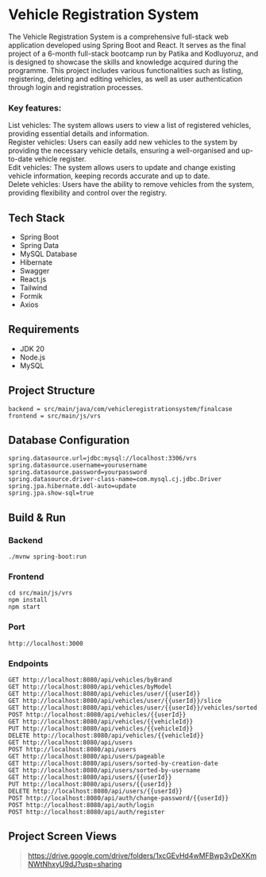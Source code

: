 # Vehicle Registration System
The Vehicle Registration System is a comprehensive full-stack web application developed using Spring Boot and React. It serves as the final project of a 6-month full-stack bootcamp run by Patika and Kodluyoruz, and is designed to showcase the skills and knowledge acquired during the programme. This project includes various functionalities such as listing, registering, deleting and editing vehicles, as well as user authentication through login and registration processes.

### Key features:
List vehicles: The system allows users to view a list of registered vehicles, providing essential details and information.  
Register vehicles: Users can easily add new vehicles to the system by providing the necessary vehicle details, ensuring a well-organised and up-to-date vehicle register.  
Edit vehicles: The system allows users to update and change existing vehicle information, keeping records accurate and up to date.  
Delete vehicles: Users have the ability to remove vehicles from the system, providing flexibility and control over the registry.

## Tech Stack
- Spring Boot
- Spring Data
- MySQL Database
- Hibernate
- Swagger
- React.js
- Tailwind
- Formik
- Axios

## Requirements
- JDK 20
- Node.js
- MySQL

## Project Structure

```
backend = src/main/java/com/vehicleregistrationsystem/finalcase  
frontend = src/main/js/vrs
```

## Database Configuration
```
spring.datasource.url=jdbc:mysql://localhost:3306/vrs
spring.datasource.username=yourusername
spring.datasource.password=yourpassword
spring.datasource.driver-class-name=com.mysql.cj.jdbc.Driver
spring.jpa.hibernate.ddl-auto=update
spring.jpa.show-sql=true
```

## Build & Run
### Backend
```
./mvnw spring-boot:run
```
### Frontend
```
cd src/main/js/vrs
npm install
npm start
```

### Port
```
http://localhost:3000
```

### Endpoints
```
GET http://localhost:8080/api/vehicles/byBrand
GET http://localhost:8080/api/vehicles/byModel
GET http://localhost:8080/api/vehicles/user/{{userId}}
GET http://localhost:8080/api/vehicles/user/{{userId}}/slice
GET http://localhost:8080/api/vehicles/user/{{userId}}/vehicles/sorted
POST http://localhost:8080/api/vehicles/{{userId}}
GET http://localhost:8080/api/vehicles/{{vehicleId}}
PUT http://localhost:8080/api/vehicles/{{vehicleId}}
DELETE http://localhost:8080/api/vehicles/{{vehicleId}}
GET http://localhost:8080/api/users
POST http://localhost:8080/api/users
GET http://localhost:8080/api/users/pageable
GET http://localhost:8080/api/users/sorted-by-creation-date
GET http://localhost:8080/api/users/sorted-by-username
GET http://localhost:8080/api/users/{{userId}}
PUT http://localhost:8080/api/users/{{userId}}
DELETE http://localhost:8080/api/users/{{userId}}
POST http://localhost:8080/api/auth/change-password/{{userId}}
POST http://localhost:8080/api/auth/login
POST http://localhost:8080/api/auth/register
```

## Project Screen Views
> https://drive.google.com/drive/folders/1xcGEvHd4wMFBwp3vDeXKmNWtNhxyU9dJ?usp=sharing
